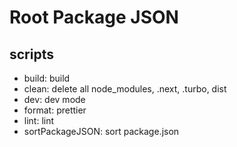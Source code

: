 # Root Package JSON

## scripts

- build: build
- clean: delete all node_modules, .next, .turbo, dist
- dev: dev mode
- format: prettier
- lint: lint
- sortPackageJSON: sort package.json
